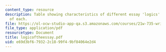 ```yaml
---
content_type: resource
description: Table showing characteristics of different essay 'logics' with examples
  of each.
file: https://ol-ocw-studio-app-qa.s3.amazonaws.com/courses/21w-735-writing-and-reading-the-essay-fall-2004/e69d3bf679322c1899f49bf84064e2d4_logicoftheessay.pdf
file_type: application/pdf
resourcetype: Document
title: logicoftheessay.pdf
uid: e69d3bf6-7932-2c18-99f4-9bf84064e2d4
---
```


